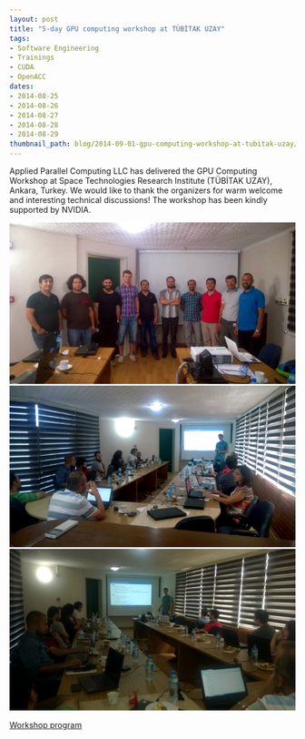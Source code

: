```yaml
---
layout: post
title: "5-day GPU computing workshop at TÜBİTAK UZAY"
tags:
- Software Engineering
- Trainings
- CUDA
- OpenACC
dates:
- 2014-08-25
- 2014-08-26
- 2014-08-27
- 2014-08-28
- 2014-08-29
thumbnail_path: blog/2014-09-01-gpu-computing-workshop-at-tubitak-uzay/photo2.jpeg
---
```


Applied Parallel Computing LLC has delivered the GPU Computing Workshop at Space Technologies Research Institute (TÜBİTAK UZAY), Ankara, Turkey. We would like to thank the organizers for warm welcome and interesting technical discussions! The workshop has been kindly supported by NVIDIA.

![alt text](\assets\img\blog\2014-09-01-gpu-computing-workshop-at-tubitak-uzay\photo2.jpeg "Logo Title Text 1")
![alt text](\assets\img\blog\2014-09-01-gpu-computing-workshop-at-tubitak-uzay\photo1.jpeg "Logo Title Text 1")
![alt text](\assets\img\blog\2014-09-01-gpu-computing-workshop-at-tubitak-uzay\photo3.jpeg "Logo Title Text 1")

[Workshop program](\assets\img\blog\2014-09-01-gpu-computing-workshop-at-tubitak-uzay\tubitak.pdf)

